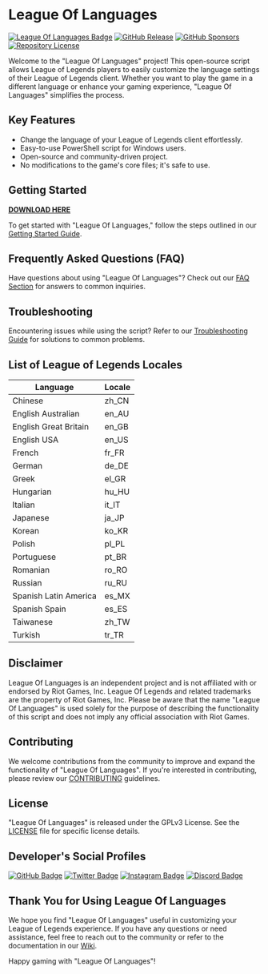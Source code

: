 # League Of Languages

[![League Of Languages Badge](https://img.shields.io/badge/League%20Of%20Languages%20-v2.0.0-A9FA5C.svg?style=for-the-badge&labelColor=9f32d1&logo=leagueoflegends&logoColor=white)](../../releases/latest)
[![GitHub Release](https://img.shields.io/github/downloads-pre/KuryKat/LeagueOfLanguages/2.0.0/total?style=for-the-badge&labelColor=9f32d1&logo=github)](../../releases/latest)
[![GitHub Sponsors](https://img.shields.io/github/sponsors/KuryKat?style=for-the-badge&logo=GitHub&labelColor=9f32d1)](https://github.com/sponsors/KuryKat)
[![Repository License](https://img.shields.io/github/license/KuryKat/LeagueOfLanguages?style=for-the-badge&logo=gnu&labelColor=9f32d1)](LICENSE)

Welcome to the "League Of Languages" project! This open-source script allows League of Legends players to easily customize the language settings of their League of Legends client. Whether you want to play the game in a different language or enhance your gaming experience, "League Of Languages" simplifies the process.

## Key Features

- Change the language of your League of Legends client effortlessly.
- Easy-to-use PowerShell script for Windows users.
- Open-source and community-driven project.
- No modifications to the game's core files; it's safe to use.

## Getting Started

**[DOWNLOAD HERE](../../releases/latest)**

To get started with "League Of Languages," follow the steps outlined in our [Getting Started Guide](../../wiki/Getting-Started-2.0.0).

## Frequently Asked Questions (FAQ)

Have questions about using "League Of Languages"? Check out our [FAQ Section](../../wiki/FAQ-2.0.0) for answers to common inquiries.

## Troubleshooting

Encountering issues while using the script? Refer to our [Troubleshooting Guide](../../wiki/Troubleshooting-2.0.0) for solutions to common problems.

## List of League of Legends Locales

| Language              | Locale |
|-----------------------|--------|
| Chinese               | zh_CN  |
| English Australian    | en_AU  |
| English Great Britain | en_GB  |
| English USA           | en_US  |
| French                | fr_FR  |
| German                | de_DE  |
| Greek                 | el_GR  |
| Hungarian             | hu_HU  |
| Italian               | it_IT  |
| Japanese              | ja_JP  |
| Korean                | ko_KR  |
| Polish                | pl_PL  |
| Portuguese            | pt_BR  |
| Romanian              | ro_RO  |
| Russian               | ru_RU  |
| Spanish Latin America | es_MX  |
| Spanish Spain         | es_ES  |
| Taiwanese             | zh_TW  |
| Turkish               | tr_TR  |

## Disclaimer

League Of Languages is an independent project and is not affiliated with or endorsed by Riot Games, Inc. League Of Legends and related trademarks are the property of Riot Games, Inc. Please be aware that the name "League Of Languages" is used solely for the purpose of describing the functionality of this script and does not imply any official association with Riot Games.

## Contributing

We welcome contributions from the community to improve and expand the functionality of "League Of Languages". If you're interested in contributing, please review our [CONTRIBUTING](CONTRIBUTING.md) guidelines.

## License

"League Of Languages" is released under the GPLv3 License. See the [LICENSE](LICENSE) file for specific license details.

## Developer's Social Profiles

[![GitHub Badge](https://img.shields.io/badge/-Follow%20On%20GitHub!-8b0000?style=flat-square&labelColor=8b0000&logo=github&logoColor=white)](https://github.com/KuryKat)
[![Twitter Badge](https://img.shields.io/badge/-@KuryKat-8b0000?style=flat-square&labelColor=8b0000&logo=twitter&logoColor=white&link=https://twitter.com/intent/follow?screen_name=KuryKat)](https://twitter.com/intent/follow?screen_name=KuryKat)
[![Instagram Badge](https://img.shields.io/badge/-@KuryKat-8b0000?style=flat-square&labelColor=8b0000&logo=instagram&logoColor=white&link=https://instagram.com/KuryKat)](https://instagram.com/KuryKat)
[![Discord Badge](https://img.shields.io/badge/-@KuryKat-8b0000?style=flat-square&labelColor=8b0000&logo=discord&logoColor=white)](https://discord.com/users/367425061122211843)

## Thank You for Using League Of Languages

We hope you find "League Of Languages" useful in customizing your League of Legends experience. If you have any questions or need assistance, feel free to reach out to the community or refer to the documentation in our [Wiki](../../wiki).

Happy gaming with "League Of Languages"!
